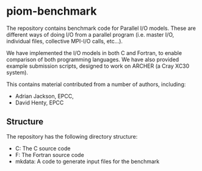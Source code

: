 # piom-benchmark

The repository contains benchmark code for Parallel I/O models.  These are different ways of doing I/O from a parallel program (i.e. master I/O, individual files, collective MPI-I/O calls, etc...).

We have implemented the I/O models in both C and Fortran, to enable comparison of both programming languages.  We have also provided example submission scripts, designed to work on ARCHER (a Cray XC30 system).

This contains material contributed from a number of authors, including:

* Adrian Jackson, EPCC,
* David Henty, EPCC

## Structure
The repository has the following directory structure:
* C: The C source code
* F: The Fortran source code
* mkdata:  A code to generate input files for the benchmark



